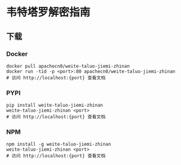 # 韦特塔罗解密指南

## 下载

### Docker

```
docker pull apachecn0/weite-taluo-jiemi-zhinan
docker run -tid -p <port>:80 apachecn0/weite-taluo-jiemi-zhinan
# 访问 http://localhost:{port} 查看文档
```

### PYPI

```
pip install weite-taluo-jiemi-zhinan
weite-taluo-jiemi-zhinan <port>
# 访问 http://localhost:{port} 查看文档
```

### NPM

```
npm install -g weite-taluo-jiemi-zhinan
weite-taluo-jiemi-zhinan <port>
# 访问 http://localhost:{port} 查看文档
```